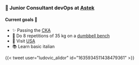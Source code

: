 ### 🚀 Junior Consultant devOps at [Astek](https://astekgroup.fr/)

#### Current goals 🌋
- ✨ Passing the [CKA](https://www.cncf.io/certification/cka/)  
- 💪 Do 8 repetitions of 35 kg on a [dumbbell bench](https://www.youtube.com/watch?v=zvsu-Vv-o3Q)
- 🛫 Visit [USA](https://en.wikipedia.org/wiki/United_States)
- 📚 Learn basic italian

{{< tweet user="ludovic_alidor" id="1635934511438479361" >}}
